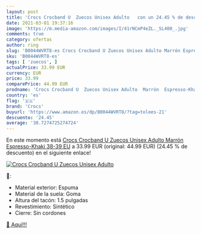 ```yaml
---
layout: post
title: 'Crocs Crocband U  Zuecos Unisex Adulto   con un 24.45 % de descuento'
date: 2021-03-01 19:37:16
image: 'https://m.media-amazon.com/images/I/41rNCmP4eZL._SL400_.jpg'
comments: true
category: ofertas
author: ring
slug: 'B0044WVRT8-es Crocs Crocband U Zuecos Unisex Adulto Marrón Espresso-...'
sku: 'B0044WVRT8-es'
tags: [ 'zuecos', ]
actualPrice: 33.99 EUR
currency: EUR
price: 33.99
comparePrice: 44.99 EUR
prodname: 'Crocs Crocband U  Zuecos Unisex Adulto  Marrón  Espresso-Khaki   38-39 EU'
country: 'es'
flag: '🇪🇸'
brand: 'Crocs'
buyurl: 'https://www.amazon.es/dp/B0044WVRT8/?tag=tolees-21'
descuento: '24.45'
average: '30.7274725274724'
---
```


En este momento está [Crocs Crocband U  Zuecos Unisex Adulto  Marrón  Espresso-Khaki   38-39 EU](https://www.amazon.es/dp/B0044WVRT8/?tag=tolees-21) a 33.99 EUR (original: 44.99 EUR) (24.45 %  de descuento) en el siguiente enlace!

[![Crocs Crocband U  Zuecos Unisex Adulto  ](https://m.media-amazon.com/images/I/41rNCmP4eZL._SL400_.jpg)](https://www.amazon.es/dp/B0044WVRT8/?tag=tolees-21)

🔎:

- Material exterior: Espuma
- Material de la suela: Goma
- Altura del tacón: 1.5 pulgadas
- Revestimiento: Sintético
- Cierre: Sin cordones

[🛒 Aquí!!!](https://www.amazon.es/dp/B0044WVRT8/?tag=tolees-21)
